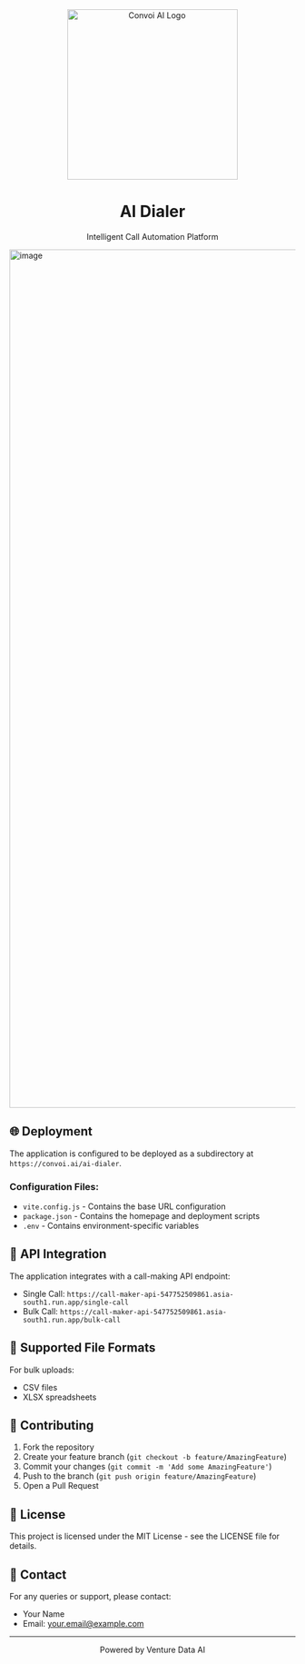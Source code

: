 <div align="center">
  <img src="src/assets/convoai.png" alt="Convoi AI Logo" width="300"/>
  <h1>AI Dialer</h1>
  <p>Intelligent Call Automation Platform</p>
</div>

<img width="1512" alt="image" src="https://github.com/user-attachments/assets/57883458-2f37-444c-bbd5-027a0b3b393b" />

## 🌐 Deployment

The application is configured to be deployed as a subdirectory at `https://convoi.ai/ai-dialer`.

### Configuration Files:
- `vite.config.js` - Contains the base URL configuration
- `package.json` - Contains the homepage and deployment scripts
- `.env` - Contains environment-specific variables

## 📄 API Integration

The application integrates with a call-making API endpoint:
- Single Call: `https://call-maker-api-547752509861.asia-south1.run.app/single-call`
- Bulk Call: `https://call-maker-api-547752509861.asia-south1.run.app/bulk-call`

## 📱 Supported File Formats

For bulk uploads:
- CSV files
- XLSX spreadsheets

## 🤝 Contributing

1. Fork the repository
2. Create your feature branch (`git checkout -b feature/AmazingFeature`)
3. Commit your changes (`git commit -m 'Add some AmazingFeature'`)
4. Push to the branch (`git push origin feature/AmazingFeature`)
5. Open a Pull Request

## 📝 License

This project is licensed under the MIT License - see the LICENSE file for details.

## 👥 Contact

For any queries or support, please contact:
- Your Name
- Email: your.email@example.com

---
<div align="center">
  <p>Powered by Venture Data AI</p>
</div>
